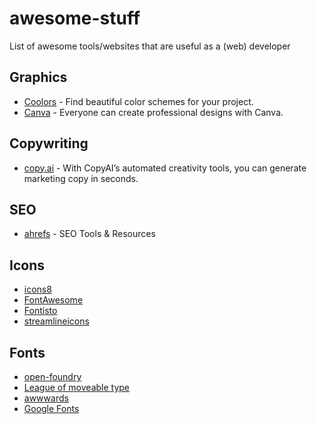 # awesome-stuff

List of awesome tools/websites that are useful as a (web) developer

## Graphics



* [Coolors](https://coolors.co/) - Find beautiful color schemes for your project.
* [Canva](https://www.canva.com/) - Everyone can create professional designs with Canva.

## Copywriting

* [copy.ai](https://www.copy.ai/) - With CopyAI’s automated creativity tools, you can generate marketing copy in seconds.

## SEO

* [ahrefs](https://ahrefs.com/) - SEO Tools & Resources

## Icons

* [icons8](https://icons8.com/icons)
* [FontAwesome](https://fontawesome.com/icons)
* [Fontisto](https://fontisto.com/icons)
* [streamlineicons](https://streamlineicons.com/)

## Fonts

* [open-foundry](https://open-foundry.com/fonts)
* [League of moveable type](https://www.theleagueofmoveabletype.com/)
* [awwwards](https://www.awwwards.com/awwwards/collections/free-fonts/)
* [Google Fonts](https://fonts.google.com/)
